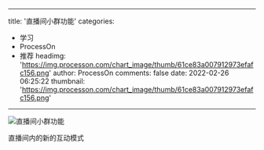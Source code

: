 
---
title: '直播间小群功能'
categories: 
 - 学习
 - ProcessOn
 - 推荐
headimg: 'https://img.processon.com/chart_image/thumb/61ce83a007912973efafc156.png'
author: ProcessOn
comments: false
date: 2022-02-26 06:25:22
thumbnail: 'https://img.processon.com/chart_image/thumb/61ce83a007912973efafc156.png'
---

<div>   
<img class="thumb" alt="直播间小群功能" src="https://img.processon.com/chart_image/thumb/61ce83a007912973efafc156.png" referrerpolicy="no-referrer">
<p>直播间内的新的互动模式</p>  
</div>
            